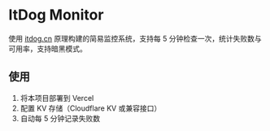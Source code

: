 # ItDog Monitor

使用 [itdog.cn](https://itdog.cn/http) 原理构建的简易监控系统，支持每 5 分钟检查一次，统计失败数与可用率，支持暗黑模式。

## 使用

1. 将本项目部署到 Vercel
2. 配置 KV 存储（Cloudflare KV 或兼容接口）
3. 自动每 5 分钟记录失败数

